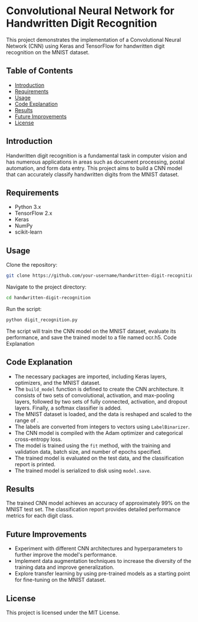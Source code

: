 # Convolutional Neural Network for Handwritten Digit Recognition

This project demonstrates the implementation of a Convolutional Neural Network (CNN) using Keras and TensorFlow for handwritten digit recognition on the MNIST dataset.

## Table of Contents
- [Introduction](#introduction)
- [Requirements](#requirements)
- [Usage](#usage)
- [Code Explanation](#code-explanation)
- [Results](#results)
- [Future Improvements](#future-improvements)
- [License](#license)

## Introduction
Handwritten digit recognition is a fundamental task in computer vision and has numerous applications in areas such as document processing, postal automation, and form data entry. This project aims to build a CNN model that can accurately classify handwritten digits from the MNIST dataset.

## Requirements
- Python 3.x
- TensorFlow 2.x
- Keras
- NumPy
- scikit-learn

## Usage
Clone the repository:
```bash
git clone https://github.com/your-username/handwritten-digit-recognition.git
```
Navigate to the project directory:
```bash
cd handwritten-digit-recognition
```
Run the script:
```bash
python digit_recognition.py
```
The script will train the CNN model on the MNIST dataset, evaluate its performance, and save the trained model to a file named ocr.h5.
Code Explanation


## Code Explanation

- The necessary packages are imported, including Keras layers, optimizers, and the MNIST dataset.
- The `build_model` function is defined to create the CNN architecture. It consists of two sets of convolutional, activation, and max-pooling layers, followed by two sets of fully connected, activation, and dropout layers. Finally, a softmax classifier is added.
- The MNIST dataset is loaded, and the data is reshaped and scaled to the range of .
- The labels are converted from integers to vectors using `LabelBinarizer`.
- The CNN model is compiled with the Adam optimizer and categorical cross-entropy loss.
- The model is trained using the `fit` method, with the training and validation data, batch size, and number of epochs specified.
- The trained model is evaluated on the test data, and the classification report is printed.
- The trained model is serialized to disk using `model.save`.

## Results

The trained CNN model achieves an accuracy of approximately 99% on the MNIST test set. The classification report provides detailed performance metrics for each digit class.

## Future Improvements

- Experiment with different CNN architectures and hyperparameters to further improve the model's performance.
- Implement data augmentation techniques to increase the diversity of the training data and improve generalization.
- Explore transfer learning by using pre-trained models as a starting point for fine-tuning on the MNIST dataset.

## License

This project is licensed under the MIT License.

